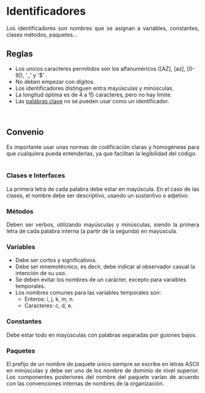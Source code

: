 # Identificadores
<div style="text-align: justify;">
Los identificadores son nombres que se asignan a variables, constantes, clases métodos, paquetes...
</div>

## Reglas
+ Los unicos caracteres permitidos son los alfanuméricos ([AZ], [az], [0-9]), '_' y '$' .
+ No deben empezar con dígitos.
+ Los identificadores distinguen entra mayúsculas y minúsculas.
+ La longitud óptima es de 4 a 15 caracteres, pero no hay limite.
+ Las [palabras clave](Palabras&#32;reservadas.md) no se pueden usar como un identificador.

<br>

## Convenio
<div style="text-align: justify;">
Es importante usar unas normas de codificación claras y homogéneas para que cualquiera pueda entenderlas, ya que facilitan la legibilidad del código.
</div>

<br>

### Clases e Interfaces
<div style="text-align: justify;">
La primera letra de cada palabra debe estar en mayúscula. En el caso de las clases, el nombre debe ser descriptivo, usando un sustantivo o adjetivo.
</div>

### Métodos
<div style="text-align: justify;">
Deben ser verbos, utilizando mayúsculas y minúsculas, siendo la primera letra de cada palabra interna (a partir de la segunda) en mayúscula.
</div>

### Variables
+ Debe ser cortos y significativos.
+ Debe ser mnemotécnico, es decir, debe indicar al observador casual la intención de su uso.
+ Se deben evitar los nombres de un carácter, excepto para varaibles temporales.
+ Los nombres comunes para las variables temporales son:
	+ Enteros: i, j, k, m, n.
	+ Caracteres: c, d, e.

### Constantes
<div style="text-align: justify;">
Debe estar todo en mayúsculas con palabras separadas por guiones bajos.
</div>

### Paquetes
<div style="text-align: justify;">
El prefijo de un nombre de paquete único siempre se escribe en letras ASCII en minúsculas y debe ser uno de los nombre de dominio de nivel superior. Los componentes posteriores del nombre del paquete varían de acuerdo con las convenciones internas de nombres de la organización.
</div>